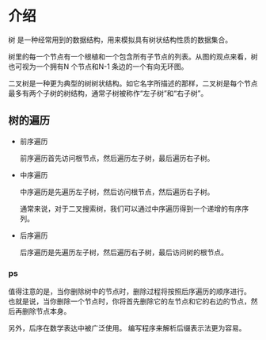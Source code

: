 # 介绍
树 是一种经常用到的数据结构，用来模拟具有树状结构性质的数据集合。

树里的每一个节点有一个根植和一个包含所有子节点的列表。从图的观点来看，树也可视为一个拥有N 个节点和N-1 条边的一个有向无环图。

二叉树是一种更为典型的树树状结构。如它名字所描述的那样，二叉树是每个节点最多有两个子树的树结构，通常子树被称作“左子树”和“右子树”。

## 树的遍历
- 前序遍历

    前序遍历首先访问根节点，然后遍历左子树，最后遍历右子树。  
- 中序遍历

    中序遍历是先遍历左子树，然后访问根节点，然后遍历右子树。

    通常来说，对于二叉搜索树，我们可以通过中序遍历得到一个递增的有序序列。

- 后序遍历

    后序遍历是先遍历左子树，然后遍历右子树，最后访问树的根节点。

### ps
值得注意的是，当你删除树中的节点时，删除过程将按照后序遍历的顺序进行。 也就是说，当你删除一个节点时，你将首先删除它的左节点和它的右边的节点，然后再删除节点本身。

另外，后序在数学表达中被广泛使用。 编写程序来解析后缀表示法更为容易。

